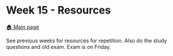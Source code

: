 # Week 15 - Resources

[:house: Main page](https://github.com/pr0fez/Machine-learning-AI24)

See previous weeks for resources for repetition. Also do the study questions and old exam. Exam is on Friday.
